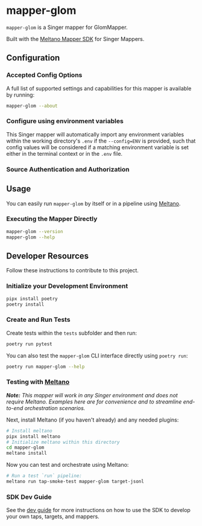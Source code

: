 # mapper-glom

`mapper-glom` is a Singer mapper for GlomMapper.

Built with the [Meltano Mapper SDK](https://sdk.meltano.com) for Singer Mappers.

<!--

Developer TODO: Update the below as needed to correctly describe the install procedure. For instance, if you do not have a PyPi repo, or if you want users to directly install from your git repo, you can modify this step as appropriate.

## Installation

Install from PyPi:

```bash
pipx install mapper-glom
```

Install from GitHub:

```bash
pipx install git+https://github.com/ORG_NAME/mapper-glom.git@main
```

-->

## Configuration

### Accepted Config Options

<!--
Developer TODO: Provide a list of config options accepted by the mapper.

This section can be created by copy-pasting the CLI output from:

```
mapper-glom --about --format=markdown
```
-->

A full list of supported settings and capabilities for this
mapper is available by running:

```bash
mapper-glom --about
```

### Configure using environment variables

This Singer mapper will automatically import any environment variables within the working directory's
`.env` if the `--config=ENV` is provided, such that config values will be considered if a matching
environment variable is set either in the terminal context or in the `.env` file.

### Source Authentication and Authorization

<!--
Developer TODO: If your mapper requires special access on the source system, or any special authentication requirements, provide those here.
-->

## Usage

You can easily run `mapper-glom` by itself or in a pipeline using [Meltano](https://meltano.com/).

### Executing the Mapper Directly

```bash
mapper-glom --version
mapper-glom --help
```

## Developer Resources

Follow these instructions to contribute to this project.

### Initialize your Development Environment

```bash
pipx install poetry
poetry install
```

### Create and Run Tests

Create tests within the `tests` subfolder and
  then run:

```bash
poetry run pytest
```

You can also test the `mapper-glom` CLI interface directly using `poetry run`:

```bash
poetry run mapper-glom --help
```

### Testing with [Meltano](https://www.meltano.com)

_**Note:** This mapper will work in any Singer environment and does not require Meltano.
Examples here are for convenience and to streamline end-to-end orchestration scenarios._

<!--
Developer TODO:
Your project comes with a custom `meltano.yml` project file already created. Open the `meltano.yml` and follow any "TODO" items listed in
the file.
-->

Next, install Meltano (if you haven't already) and any needed plugins:

```bash
# Install meltano
pipx install meltano
# Initialize meltano within this directory
cd mapper-glom
meltano install
```

Now you can test and orchestrate using Meltano:

```bash
# Run a test `run` pipeline:
meltano run tap-smoke-test mapper-glom target-jsonl
```

### SDK Dev Guide

See the [dev guide](https://sdk.meltano.com/en/latest/dev_guide.html) for more instructions on how to use the SDK to
develop your own taps, targets, and mappers.
